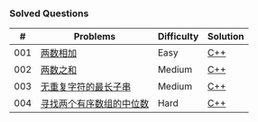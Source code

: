 ### Solved Questions

| \# | Problems | Difficulty | Solution |
|----|----------|-----------|------|
| 001  | [两数相加](https://leetcode-cn.com/problems/two-sum/)  | Easy | [C++](./code/1.cpp)
| 002  | [两数之和](https://leetcode-cn.com/problems/add-two-numbers/)  | Medium | [C++](./code/2.cpp)
| 003  | [无重复字符的最长子串](https://leetcode-cn.com/problems/longest-substring-without-repeating-characters/)  | Medium | [C++](./code/3.cpp)
| 004  | [寻找两个有序数组的中位数](https://leetcode-cn.com/problems/median-of-two-sorted-arrays/)  | Hard | [C++](./code/4.cpp)
